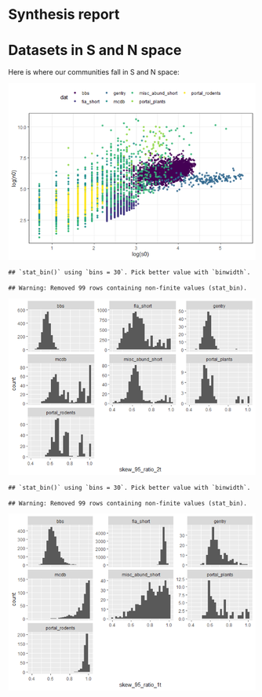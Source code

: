 Synthesis report
================

# Datasets in S and N space

Here is where our communities fall in S and N space:

![](95_interval_files/figure-gfm/datasets%20in%20s%20and%20n%20space-1.png)<!-- -->

    ## `stat_bin()` using `bins = 30`. Pick better value with `binwidth`.

    ## Warning: Removed 99 rows containing non-finite values (stat_bin).

![](95_interval_files/figure-gfm/skew%20intervals%20by%20dataset-1.png)<!-- -->

    ## `stat_bin()` using `bins = 30`. Pick better value with `binwidth`.

    ## Warning: Removed 99 rows containing non-finite values (stat_bin).

![](95_interval_files/figure-gfm/skew%20intervals%20by%20dataset-2.png)<!-- -->
